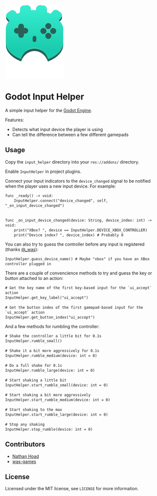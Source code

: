 ![SayWhat logo](logo.svg)

# Godot Input Helper

A simple input helper for the [Godot Engine](https://godotengine.org/).

Features:

- Detects what input device the player is using
- Can tell the difference between a few different gamepads

## Usage

Copy the `input_helper` directory into your `res://addons/` directory.

Enable `InputHelper` in project plugins.

Connect your input indicators to the `device_changed` signal to be notified when the player uses a new input device. For example:

```
func _ready() -> void:
    InputHelper.connect("device_changed", self, "_on_input_device_changed")


func _on_input_device_changed(device: String, device_index: int) -> void:
    print("XBox? ", device == InputHelper.DEVICE_XBOX_CONTROLLER)
    print("Device index? ", device_index) # Probably 0
```

You can also try to guess the controller before any input is registered (thanks [@_was](https://github.com/was-games)):

```
InputHelper.guess_device_name() # Maybe "xbox" if you have an XBox controller plugged in
```

There are a couple of convencience methods to try and guess the key or button attached to an action:

```
# Get the key name of the first key-based input for the `ui_accept` action
InputHelper.get_key_label("ui_accept")

# Get the button index of the first gamepad-based input for the `ui_accept` action
InputHelper.get_button_index("ui_accept")
```

And a few methods for rumbling the controller:

```
# Shake the controller a little bit for 0.1s
InputHelper.rumble_small()

# Shake it a bit more aggressively for 0.1s
InputHelper.rumble_medium(device: int = 0)

# Do a full shake for 0.1s
InputHelper.rumble_large(device: int = 0)

# Start shaking a little bit
InputHelper.start_rumble_small(device: int = 0)

# Start shaking a bit more aggressively
InputHelper.start_rumble_medium(device: int = 0)

# Start shaking to the max
InputHelper.start_rumble_large(device: int = 0)

# Stop any shaking
InputHelper.stop_rumble(device: int = 0)
```

## Contributors

- [Nathan Hoad](https://nathanhoad.net)
- [was-games](https://www.youtube.com/channel/UC7CuKzumE33s_XazshcKMpA)

## License

Licensed under the MIT license, see `LICENSE` for more information.